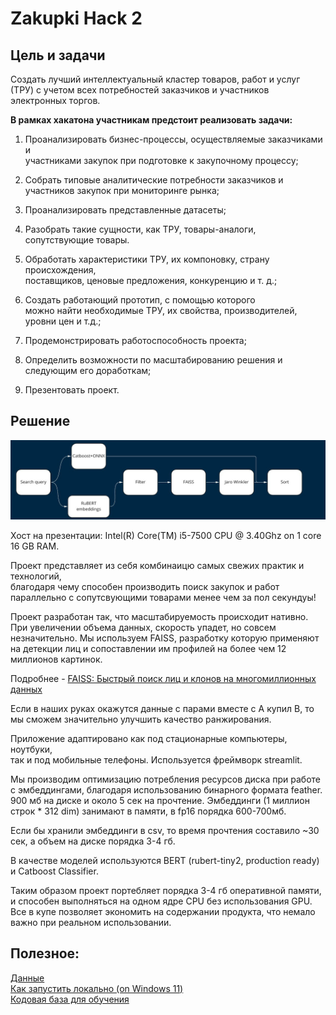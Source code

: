 # Zakupki Hack 2
## Цель и задачи

Создать лучший интеллектуальный кластер товаров, работ и услуг (ТРУ)
с учетом всех потребностей заказчиков и участников электронных торгов.

**В рамках хакатона участникам предстоит реализовать задачи:**
1) Проанализировать бизнес-процессы, осуществляемые заказчиками и\
участниками закупок при подготовке к закупочному процессу;

2) Собрать типовые аналитические потребности заказчиков и участников закупок
при мониторинге рынка;

3) Проанализировать представленные датасеты;

4) Разобрать такие сущности, как ТРУ, товары-аналоги, сопутствующие товары.

5) Обработать характеристики ТРУ, их компоновку, страну происхождения, \
поставщиков, ценовые предложения, конкуренцию и т. д.;

6) Создать работающий прототип, с помощью которого \
можно найти необходимые ТРУ, их свойства, производителей, уровни цен и т.д.;
7) Продемонстрировать работоспособность проекта;
8) Определить возможности по масштабированию решения и следующим его
доработкам;
9) Презентовать проект.

## Решение

![scheme](https://github.com/EugGolovanov/Zakupki/blob/main/images/app-work-2.jpg)

Хост на презентации: Intel(R) Core(TM) i5-7500 CPU @ 3.40Ghz on 1 core 16 GB RAM.

Проект представляет из себя комбинаицю самых свежих практик и технологий,\
благодаря чему способен производить поиск закупок и работ параллельно с сопутсвующими товарами менее чем за пол секундуы!

Проект разработан так, что масштабируемость происходит нативно. При увеличении объема данных, скорость упадет, но совсем незначительно. Мы используем FAISS, разработку которую применяют на детекции лиц и сопоставлении им профилей на более чем 12 миллионов картинок.

Подробнее - [FAISS: Быстрый поиск лиц и клонов на многомиллионных данных](https://habr.com/ru/company/dentsuRU/blog/509204/)

Если в наших руках окажутся данные с парами вместе с A купил B, то мы сможем значительно улучшить качество ранжирования.

Приложение адаптировано как под стационарные компьютеры, ноутбуки,\
так и под мобильные телефоны. Используется фреймворк streamlit.

Мы производим оптимизацию потребления ресурсов диска при работе с эмбеддингами, благодаря использованию бинарного формата feather. 900 мб на диске и около 5 сек на прочтение. Эмбеддинги (1 миллион строк * 312 dim) занимают в памяти, в fp16 порядка 600-700мб.

Если бы хранили эмбеддинги в csv, то время прочтения составило ~30 сек, а объем на диске порядка 3-4 гб.

В качестве моделей используются BERT (rubert-tiny2, production ready) и Catboost Classifier.

Таким образом проект портебляет порядка 3-4 гб оперативной памяти, и способен выполняться на одном ядре CPU без использования GPU. Все в купе позволяет экономить на содержании продукта, что немало важно при реальном использовании.


## Полезное:
[Данные](https://github.com/EugGolovanov/Zakupki/tree/main/data)\
[Как запустить локально (on Windows 11)](https://github.com/EugGolovanov/Zakupki/tree/main/streamlit-app)\
[Кодовая база для обучения](https://github.com/EugGolovanov/Zakupki/tree/main/notebooks)
